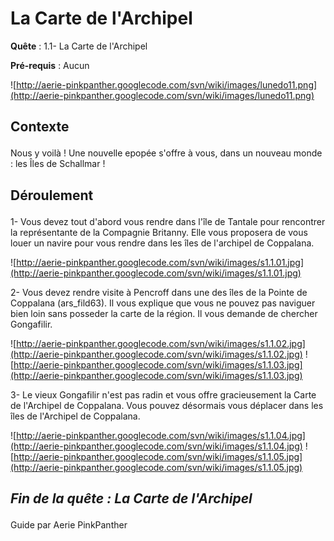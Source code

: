 # La Carte de l'Archipel #


<p><b>Quête</b> : 1.1- La Carte de l'Archipel<em></em> </p>
<p><b>Pré-requis</b> : Aucun</p>

![http://aerie-pinkpanther.googlecode.com/svn/wiki/images/lunedo11.png](http://aerie-pinkpanther.googlecode.com/svn/wiki/images/lunedo11.png)

## <p><span>Contexte</span></p> ##

Nous y voilà ! Une nouvelle epopée s'offre à vous, dans un nouveau monde : les Îles de Schallmar !

## <p>Déroulement</p> ##

1- Vous devez tout d'abord vous rendre dans l'île de Tantale pour rencontrer la représentante de la Compagnie Britanny. Elle vous proposera de vous louer un navire pour vous rendre dans les îles de l'archipel de Coppalana.

![http://aerie-pinkpanther.googlecode.com/svn/wiki/images/s1.1.01.jpg](http://aerie-pinkpanther.googlecode.com/svn/wiki/images/s1.1.01.jpg)


2- Vous devez rendre visite à Pencroff dans une des îles de la Pointe de Coppalana (ars\_fild63). Il vous explique que vous ne pouvez pas naviguer bien loin sans posseder la carte de la région. Il vous demande de chercher Gongafilir.

![http://aerie-pinkpanther.googlecode.com/svn/wiki/images/s1.1.02.jpg](http://aerie-pinkpanther.googlecode.com/svn/wiki/images/s1.1.02.jpg)
![http://aerie-pinkpanther.googlecode.com/svn/wiki/images/s1.1.03.jpg](http://aerie-pinkpanther.googlecode.com/svn/wiki/images/s1.1.03.jpg)

3- Le vieux Gongafilir n'est pas radin et vous offre gracieusement la Carte de l'Archipel de Coppalana. Vous pouvez désormais vous déplacer dans les îles de l'Archipel de Coppalana.

![http://aerie-pinkpanther.googlecode.com/svn/wiki/images/s1.1.04.jpg](http://aerie-pinkpanther.googlecode.com/svn/wiki/images/s1.1.04.jpg)
![http://aerie-pinkpanther.googlecode.com/svn/wiki/images/s1.1.05.jpg](http://aerie-pinkpanther.googlecode.com/svn/wiki/images/s1.1.05.jpg)


## <p><em>Fin de la quête : La Carte de l'Archipel</em></h2>
Guide par Aerie PinkPanther